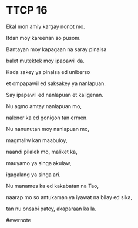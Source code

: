 # TTCP 16

Ekal mon amiy kargay nonot mo.

Itdan moy kareenan so pusom.

Bantayan moy kapagaan na saray pinalsa

balet mutektek moy ipapawil da.

Kada sakey ya pinalsa ed uniberso

et ompapawil ed saksakey ya nanlapuan.

Say ipapawil ed nanlapuan et kaligenan.

Nu agmo amtay nanlapuan mo,

nalener ka ed gonigon tan ermen.

Nu nanunutan moy nanlapuan mo,

magmaliw kan maabuloy,

naandi pilalek mo, maliket ka,

mauyamo ya singa akulaw,

igagalang ya singa ari.

Nu manames ka ed kakabatan na Tao,

naarap mo so antukaman ya iyawat na bilay ed sika,

tan nu onsabi patey, akaparaan ka la.

\#evernote

